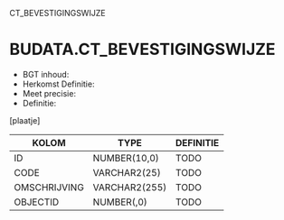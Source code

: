 CT_BEVESTIGINGSWIJZE

# BUDATA.CT_BEVESTIGINGSWIJZE

                                                                                        
* BGT inhoud: 
* Herkomst Definitie: 
* Meet precisie: 
* Definitie: 

[plaatje]

                                      
|KOLOM                           	|TYPE          	|DEFINITIE|                                                           
|------                          	|----          	|-----    |                                                           
|ID                              	|NUMBER(10,0)  	|TODO|                                                                
|CODE                            	|VARCHAR2(25)  	|TODO|                                                                
|OMSCHRIJVING                    	|VARCHAR2(255) 	|TODO|                                                                
|OBJECTID                        	|NUMBER(,0)    	|TODO|                                                                

